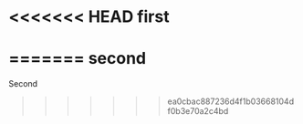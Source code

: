 <<<<<<< HEAD
first
=====
=======
second
======

Second
>>>>>>> ea0cbac887236d4f1b03668104df0b3e70a2c4bd
